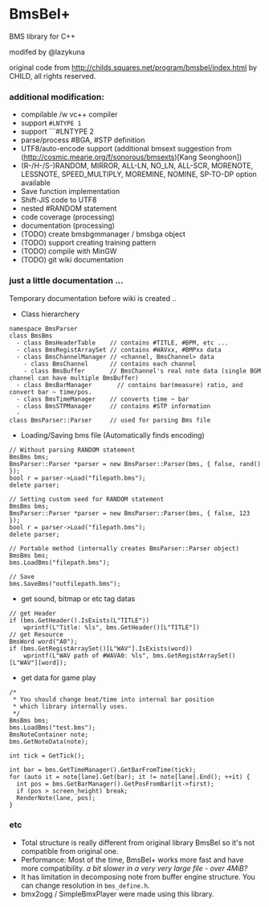 # BmsBel+

BMS library for C++

modifed by @lazykuna

original code from http://childs.squares.net/program/bmsbel/index.html by CHILD, all rights reserved.

### additional modification:
- compilable /w vc++ compiler
- support ```#LNTYPE 1```
- support ```#LNTYPE 2
- parse/process #BGA, #STP definition
- UTF8/auto-encode support (additional bmsext suggestion from (http://cosmic.mearie.org/f/sonorous/bmsexts)[Kang Seonghoon])
- (R-/H-/S-)RANDOM, MIRROR, ALL-LN, NO_LN, ALL-SCR, MORENOTE, LESSNOTE, SPEED_MULTIPLY, MOREMINE, NOMINE, SP-TO-DP option available
- Save function implementation
- Shift-JIS code to UTF8
- nested #RANDOM statement
- code coverage (processing)
- documentation (processing)
- (TODO) create bmsbgmmanager / bmsbga object
- (TODO) support creating training pattern
- (TODO) compile with MinGW
- (TODO) git wiki documentation

### just a little documentation ...
  Temporary documentation before wiki is created ..

- Class hierarchery
```
namespace BmsParser
class BmsBms
  - class BmsHeaderTable    // contains #TITLE, #BPM, etc ...
  - class BmsRegistArraySet	// contains #WAVxx, #BMPxx data
  - class BmsChannelManager	// <channel, BmsChannel> data
    - class BmsChannel      // contains each channel
    - class BmsBuffer       // BmsChannel's real note data (single BGM channel can have multiple BmsBuffer)
  - class BmsBarManager		  // contains bar(measure) ratio, and convert bar ~ time/pos.
  - class BmsTimeManager    // converts time ~ bar
  - class BmsSTPManager     // contains #STP information
  -
class BmsParser::Parser     // used for parsing Bms file
```
- Loading/Saving bms file (Automatically finds encoding)
```
// Without parsing RANDOM statement
BmsBms bms;
BmsParser::Parser *parser = new BmsParser::Parser(bms, { false, rand() });
bool r = parser->Load("filepath.bms");
delete parser;

// Setting custom seed for RANDOM statement
BmsBms bms;
BmsParser::Parser *parser = new BmsParser::Parser(bms, { false, 123 });
bool r = parser->Load("filepath.bms");
delete parser;

// Portable method (internally creates BmsParser::Parser object)
BmsBms bms;
bms.LoadBms("filepath.bms");

// Save
bms.SaveBms("outfilepath.bms");
```

- get sound, bitmap or etc tag datas
```
// get Header
if (bms.GetHeader().IsExists(L"TITLE"))
	wprintf(L"Title: %ls", bms.GetHeader()[L"TITLE"])
// get Resource
BmsWord word("A0");
if (bms.GetRegistArraySet()[L"WAV"].IsExists(word))
	wprintf(L"WAV path of #WAVA0: %ls", bms.GetRegistArraySet()[L"WAV"][word]);
```

- get data for game play
```
/*
 * You should change beat/time into internal bar position
 * which library internally uses.
 */
BmsBms bms;
bms.LoadBms("test.bms");
BmsNoteContainer note;
bms.GetNoteData(note);

int tick = GetTick();

int bar = bms.GetTimeManager().GetBarFromTime(tick);
for (auto it = note[lane].Get(bar); it != note[lane].End(); ++it) {
  int pos = bms.GetBarManager().GetPosFromBar(it->first);
  if (pos > screen_height) break;
  RenderNote(lane, pos);
}
```

### etc
  - Total structure is really different from original library BmsBel so it's not compatible from original one. 
  - Performance: Most of the time, BmsBel+ works more fast and have more compatibility. *a bit slower in a very very large file - over 4MiB?*
  - It has limitation in decomposing note from buffer engine structure.
    You can change resolution in ```bms_define.h```.
  - bmx2ogg / SimpleBmxPlayer were made using this library.